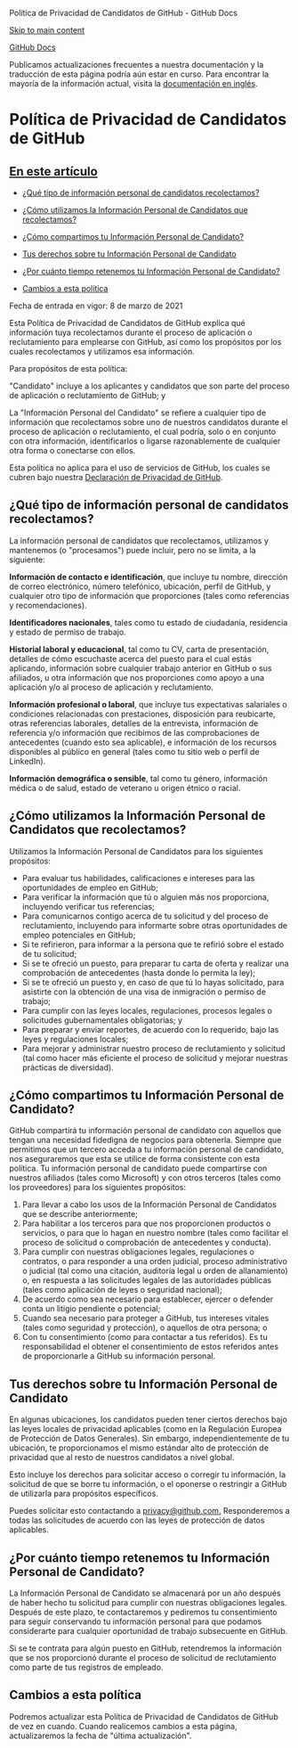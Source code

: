 Política de Privacidad de Candidatos de GitHub - GitHub Docs

[Skip to main content](#main-content)

[](/es)[GitHub Docs](/es)

Publicamos actualizaciones frecuentes a nuestra documentación y la traducción de esta página podría aún estar en curso. Para encontrar la mayoría de la información actual, visita la [documentación en inglés](/en).

Política de Privacidad de Candidatos de GitHub
==========

[En este artículo](/site-policy/privacy-policies/github-candidate-privacy-policy#in-this-article)
----------

* [¿Qué tipo de información personal de candidatos recolectamos?](#what-candidate-personal-information-do-we-collect)

* [¿Cómo utilizamos la Información Personal de Candidatos que recolectamos?](#how-do-we-use-the-candidate-personal-information-we-collect)

* [¿Cómo compartimos tu Información Personal de Candidato?](#how-do-we-share-your-candidate-personal-information)

* [Tus derechos sobre tu Información Personal de Candidato](#your-rights-to-your-candidate-personal-information)

* [¿Por cuánto tiempo retenemos tu Información Personal de Candidato?](#how-long-do-we-retain-your-candidate-personal-information)

* [Cambios a esta política](#changes-to-this-policy)

Fecha de entrada en vigor: 8 de marzo de 2021

Esta Política de Privacidad de Candidatos de GitHub explica qué información tuya recolectamos durante el proceso de aplicación o reclutamiento para emplearse con GitHub, así como los propósitos por los cuales recolectamos y utilizamos esa información.

Para propósitos de esta política:

"Candidato" incluye a los aplicantes y candidatos que son parte del proceso de aplicación o reclutamiento de GitHub; y

La "Información Personal del Candidato" se refiere a cualquier tipo de información que recolectamos sobre uno de nuestros candidatos durante el proceso de aplicación o reclutamiento, el cual podría, solo o en conjunto con otra información, identificarlos o ligarse razonablemente de cualquier otra forma o conectarse con ellos.

Esta política no aplica para el uso de servicios de GitHub, los cuales se cubren bajo nuestra [Declaración de Privacidad de GitHub](/es/github/site-policy/github-privacy-statement).

[](#what-candidate-personal-information-do-we-collect)¿Qué tipo de información personal de candidatos recolectamos?
----------

La información personal de candidatos que recolectamos, utilizamos y mantenemos (o "procesamos") puede incluir, pero no se limita, a la siguiente:

**Información de contacto e identificación**, que incluye tu nombre, dirección de correo electrónico, número telefónico, ubicación, perfil de GitHub, y cualquier otro tipo de información que proporciones (tales como referencias y recomendaciones).

**Identificadores nacionales**, tales como tu estado de ciudadanía, residencia y estado de permiso de trabajo.

**Historial laboral y educacional**, tal como tu CV, carta de presentación, detalles de cómo escuchaste acerca del puesto para el cual estás aplicando, información sobre cualquier trabajo anterior en GitHub o sus afiliados, u otra información que nos proporciones como apoyo a una aplicación y/o al proceso de aplicación y reclutamiento.

**Información profesional o laboral**, que incluye tus expectativas salariales o condiciones relacionadas con prestaciones, disposición para reubicarte, otras referencias laborales, detalles de la entrevista, información de referencia y/o información que recibimos de las comprobaciones de antecedentes (cuando esto sea aplicable), e información de los recursos disponibles al público en general (tales como tu sitio web o perfil de LinkedIn).

**Información demográfica o sensible**, tal como tu género, información médica o de salud, estado de veterano u origen étnico o racial.

[](#how-do-we-use-the-candidate-personal-information-we-collect)¿Cómo utilizamos la Información Personal de Candidatos que recolectamos?
----------

Utilizamos la Información Personal de Candidatos para los siguientes propósitos:

* Para evaluar tus habilidades, calificaciones e intereses para las oportunidades de empleo en GitHub;
* Para verificar la información que tú o alguien más nos proporciona, incluyendo verificar tus referencias;
* Para comunicarnos contigo acerca de tu solicitud y del proceso de reclutamiento, incluyendo para informarte sobre otras oportunidades de empleo potenciales en GitHub;
* Si te refirieron, para informar a la persona que te refirió sobre el estado de tu solicitud;
* Si se te ofreció un puesto, para preparar tu carta de oferta y realizar una comprobación de antecedentes (hasta donde lo permita la ley);
* Si se te ofreció un puesto y, en caso de que tú lo hayas solicitado, para asistirte con la obtención de una visa de inmigración o permiso de trabajo;
* Para cumplir con las leyes locales, regulaciones, procesos legales o solicitudes gubernamentales obligatorias; y
* Para preparar y enviar reportes, de acuerdo con lo requerido, bajo las leyes y regulaciones locales;
* Para mejorar y administrar nuestro proceso de reclutamiento y solicitud (tal como hacer más eficiente el proceso de solicitud y mejorar nuestras prácticas de diversidad).

[](#how-do-we-share-your-candidate-personal-information)¿Cómo compartimos tu Información Personal de Candidato?
----------

GitHub compartirá tu información personal de candidato con aquellos que tengan una necesidad fidedigna de negocios para obtenerla. Siempre que permitimos que un tercero acceda a tu información personal de candidato, nos aseguraremos que esta se utilice de forma consistente con esta política. Tu información personal de candidato puede compartirse con nuestros afiliados (tales como Microsoft) y con otros terceros (tales como los proveedores) para los siguientes propósitos:

1. Para llevar a cabo los usos de la Información Personal de Candidatos que se describe anteriormente;
2. Para habilitar a los terceros para que nos proporcionen productos o servicios, o para que lo hagan en nuestro nombre (tales como facilitar el proceso de solicitud o comprobación de antecedentes y conducta).
3. Para cumplir con nuestras obligaciones legales, regulaciones o contratos, o para responder a una orden judicial, proceso administrativo o judicial (tal como una citación, auditoría legal u orden de allanamiento) o, en respuesta a las solicitudes legales de las autoridades públicas (tales como aplicación de leyes o seguridad nacional);
4. De acuerdo como sea necesario para establecer, ejercer o defender conta un litigio pendiente o potencial;
5. Cuando sea necesario para proteger a GitHub, tus intereses vitales (tales como seguridad y protección), o aquellos de otra persona; o
6. Con tu consentimiento (como para contactar a tus referidos). Es tu responsabilidad el obtener el consentimiento de estos referidos antes de proporcionarle a GitHub su información personal.

[](#your-rights-to-your-candidate-personal-information)Tus derechos sobre tu Información Personal de Candidato
----------

En algunas ubicaciones, los candidatos pueden tener ciertos derechos bajo las leyes locales de privacidad aplicables (como en la Regulación Europea de Protección de Datos Generales). Sin embargo, independientemente de tu ubicación, te proporcionamos el mismo estándar alto de protección de privacidad que al resto de nuestros candidatos a nivel global.

Esto incluye los derechos para solicitar acceso o corregir tu información, la solicitud de que se borre tu información, o el oponerse o restringir a GitHub de utilizarla para propósitos específicos.

Puedes solicitar esto contactando a [privacy@github.com.](mailto:privacy@github.com.) Responderemos a todas las solicitudes de acuerdo con las leyes de protección de datos aplicables.

[](#how-long-do-we-retain-your-candidate-personal-information)¿Por cuánto tiempo retenemos tu Información Personal de Candidato?
----------

La Información Personal de Candidato se almacenará por un año después de haber hecho tu solicitud para cumplir con nuestras obligaciones legales. Después de este plazo, te contactaremos y pediremos tu consentimiento para seguir conservando tu información personal para que podamos considerarte para cualquier oportunidad de trabajo subsecuente en GitHub.

Si se te contrata para algún puesto en GitHub, retendremos la información que se nos proporcionó durante el proceso de solicitud de reclutamiento como parte de tus registros de empleado.

[](#changes-to-this-policy)Cambios a esta política
----------

Podremos actualizar esta Política de Privacidad de Candidatos de GitHub de vez en cuando. Cuando realicemos cambios a esta página, actualizaremos la fecha de "última actualización".
